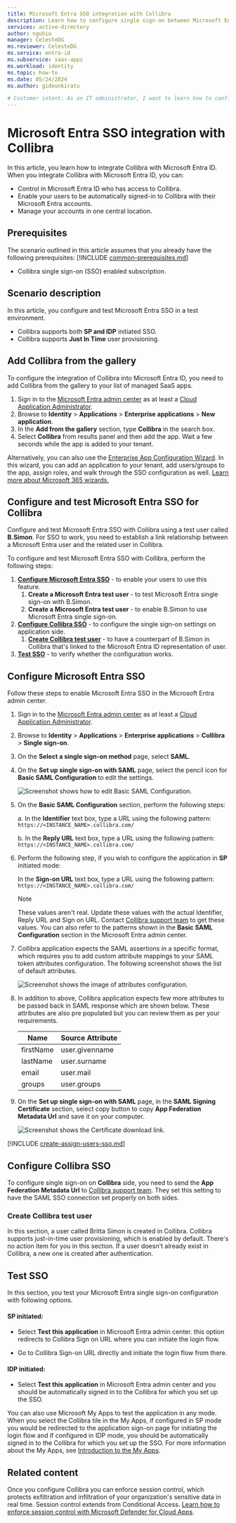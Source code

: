 ```yaml
---
title: Microsoft Entra SSO integration with Collibra
description: Learn how to configure single sign-on between Microsoft Entra ID and Collibra.
services: active-directory
author: nguhiu
manager: CelesteDG
ms.reviewer: CelesteDG
ms.service: entra-id
ms.subservice: saas-apps
ms.workload: identity
ms.topic: how-to
ms.date: 05/24/2024
ms.author: gideonkiratu

# Customer intent: As an IT administrator, I want to learn how to configure single sign-on between Microsoft Entra ID and Directory Services so that I can control who has access to Directory Services, enable automatic sign-in with Microsoft Entra accounts, and manage my accounts in one central location.
---
```


# Microsoft Entra SSO integration with Collibra

In this article,  you learn how to integrate Collibra with Microsoft Entra ID. When you integrate Collibra with Microsoft Entra ID, you can:

* Control in Microsoft Entra ID who has access to Collibra.
* Enable your users to be automatically signed-in to Collibra with their Microsoft Entra accounts.
* Manage your accounts in one central location.

## Prerequisites
The scenario outlined in this article assumes that you already have the following prerequisites:
[!INCLUDE [common-prerequisites.md](~/identity/saas-apps/includes/common-prerequisites.md)]
* Collibra single sign-on (SSO) enabled subscription.

## Scenario description

In this article,  you configure and test Microsoft Entra SSO in a test environment.

* Collibra supports both **SP and IDP** initiated SSO.
* Collibra supports **Just In Time** user provisioning.

## Add Collibra from the gallery

To configure the integration of Collibra into Microsoft Entra ID, you need to add Collibra from the gallery to your list of managed SaaS apps.

1. Sign in to the [Microsoft Entra admin center](https://entra.microsoft.com) as at least a [Cloud Application Administrator](~/identity/role-based-access-control/permissions-reference.md#cloud-application-administrator).
1. Browse to **Identity** > **Applications** > **Enterprise applications** > **New application**.
1. In the **Add from the gallery** section, type **Collibra** in the search box.
1. Select **Collibra** from results panel and then add the app. Wait a few seconds while the app is added to your tenant.

Alternatively, you can also use the [Enterprise App Configuration Wizard](https://portal.office.com/AdminPortal/home?Q=Docs#/azureadappintegration). In this wizard, you can add an application to your tenant, add users/groups to the app, assign roles, and walk through the SSO configuration as well. [Learn more about Microsoft 365 wizards.](/microsoft-365/admin/misc/azure-ad-setup-guides)

## Configure and test Microsoft Entra SSO for Collibra

Configure and test Microsoft Entra SSO with Collibra using a test user called **B.Simon**. For SSO to work, you need to establish a link relationship between a Microsoft Entra user and the related user in Collibra.

To configure and test Microsoft Entra SSO with Collibra, perform the following steps:

1. **[Configure Microsoft Entra SSO](#configure-microsoft-entra-sso)** - to enable your users to use this feature.
    1. **Create a Microsoft Entra test user** - to test Microsoft Entra single sign-on with B.Simon.
    1. **Create a Microsoft Entra test user** - to enable B.Simon to use Microsoft Entra single sign-on.
1. **[Configure Collibra SSO](#configure-collibra-sso)** - to configure the single sign-on settings on application side.
    1. **[Create Collibra test user](#create-collibra-test-user)** - to have a counterpart of B.Simon in Collibra that's linked to the Microsoft Entra ID representation of user.
1. **[Test SSO](#test-sso)** - to verify whether the configuration works.

## Configure Microsoft Entra SSO

Follow these steps to enable Microsoft Entra SSO in the Microsoft Entra admin center.

1. Sign in to the [Microsoft Entra admin center](https://entra.microsoft.com) as at least a [Cloud Application Administrator](~/identity/role-based-access-control/permissions-reference.md#cloud-application-administrator).
1. Browse to **Identity** > **Applications** > **Enterprise applications** > **Collibra** > **Single sign-on**.
1. On the **Select a single sign-on method** page, select **SAML**.
1. On the **Set up single sign-on with SAML** page, select the pencil icon for **Basic SAML Configuration** to edit the settings.

   ![Screenshot shows how to edit Basic SAML Configuration.](common/edit-urls.png "Basic Configuration")

1. On the **Basic SAML Configuration** section, perform the following steps:

    a. In the **Identifier** text box, type a URL using the following pattern:
    `https://<INSTANCE_NAME>.collibra.com/`

    b. In the **Reply URL** text box, type a URL using the following pattern:
    `https://<INSTANCE_NAME>.collibra.com/`

1. Perform the following step, if you wish to configure the application in **SP** initiated mode:

    In the **Sign-on URL** text box, type a URL using the following pattern:
    `https://<INSTANCE_NAME>.collibra.com/`

	> [!NOTE]
	> These values aren't real. Update these values with the actual Identifier, Reply URL and Sign on URL. Contact [Collibra support team](mailto:support@collibra.com) to get these values. You can also refer to the patterns shown in the **Basic SAML Configuration** section in the Microsoft Entra admin center.

1. Collibra application expects the SAML assertions in a specific format, which requires you to add custom attribute mappings to your SAML token attributes configuration. The following screenshot shows the list of default attributes.

	![Screenshot shows the image of attributes configuration.](common/default-attributes.png "Image")

1. In addition to above, Collibra application expects few more attributes to be passed back in SAML response which are shown below. These attributes are also pre populated but you can review them as per your requirements.
	
	| Name | Source Attribute|
	| ---- | --------------- |
	| firstName | user.givenname |
	| lastName | user.surname |
	| email | user.mail |
	| groups | user.groups |

1. On the **Set up single sign-on with SAML** page, in the **SAML Signing Certificate** section, select copy button to copy **App Federation Metadata Url** and save it on your computer.

	![Screenshot shows the Certificate download link.](common/copy-metadataurl.png "Certificate")

[!INCLUDE [create-assign-users-sso.md](~/identity/saas-apps/includes/create-assign-users-sso.md)]

## Configure Collibra SSO

To configure single sign-on on **Collibra** side, you need to send the **App Federation Metadata Url** to [Collibra support team](mailto:support@collibra.com). They set this setting to have the SAML SSO connection set properly on both sides.

### Create Collibra test user

In this section, a user called Britta Simon is created in Collibra. Collibra supports just-in-time user provisioning, which is enabled by default. There's no action item for you in this section. If a user doesn't already exist in Collibra, a new one is created after authentication.

## Test SSO 

In this section, you test your Microsoft Entra single sign-on configuration with following options.
 
#### SP initiated:
 
* Select **Test this application** in Microsoft Entra admin center. this option redirects to Collibra Sign on URL where you can initiate the login flow.  
 
* Go to Collibra Sign-on URL directly and initiate the login flow from there.
 
#### IDP initiated:
 
* Select **Test this application** in Microsoft Entra admin center and you should be automatically signed in to the Collibra for which you set up the SSO.
 
You can also use Microsoft My Apps to test the application in any mode. When you select the Collibra tile in the My Apps, if configured in SP mode you would be redirected to the application sign-on page for initiating the login flow and if configured in IDP mode, you should be automatically signed in to the Collibra for which you set up the SSO. For more information about the My Apps, see [Introduction to the My Apps](https://support.microsoft.com/account-billing/sign-in-and-start-apps-from-the-my-apps-portal-2f3b1bae-0e5a-4a86-a33e-876fbd2a4510).

## Related content

Once you configure Collibra you can enforce session control, which protects exfiltration and infiltration of your organization's sensitive data in real time. Session control extends from Conditional Access. [Learn how to enforce session control with Microsoft Defender for Cloud Apps](/cloud-app-security/proxy-deployment-any-app).